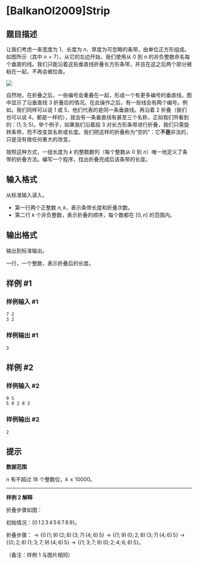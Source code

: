 # [BalkanOI2009]Strip

## 题目描述

让我们考虑一条宽度为 $1$、长度为 $n$、厚度为可忽略的条带，由单位正方形组成。如图所示（其中 $n=7$），从它的左边开始，我们使用从 $0$ 到 $n$ 的非负整数命名每个垂直的线。我们只能沿着这些垂直线折叠长方形条带，并且在这之后两个部分被粘在一起，不再会被拉直。

![](https://cdn.luogu.com.cn/upload/image_hosting/j9hdlgas.png)

自然地，在折叠之后，一些编号会重叠在一起，形成一个有更多编号的垂直线。图中显示了沿垂直线 $3$ 折叠后的情况。在此操作之后，有一些线会有两个编号。例如，我们同样可以说 $1$ 或 $5$，他们代表的是同一条垂直线。再沿着 $2$ 折叠（我们也可以说 $4$，都是一样的），就会有一条垂直线有甚至三个名称，正如我们所看到的：$(1;3;5)$。举个例子，如果我们沿着段 $3$ 对长方形条带进行折叠，我们只需旋转条带，而不改变其名称或长度。我们把这样的折叠称为“空的”：它**不是**非法的，只是没有做任何重大的改变。

按照这种方式，一组长度为 $k$ 的整数数列（每个整数从 $0$ 到 $n$）唯一地定义了条带的折叠方法。编写一个程序，找出折叠完成后该条带的长度。

## 输入格式

从标准输入读入。
- 第一行两个正整数 $n,k$，表示条带长度和折叠次数。
- 第二行 $k$ 个非负整数，表示折叠的顺序，每个数都在 $\left[0,n\right]$ 的范围内。

## 输出格式

输出到标准输出。

一行，一个整数，表示折叠后的长度。

## 样例 #1

### 样例输入 #1
```
7 2
3 2
```

### 样例输出 #1

```
3
```

## 样例 #2

### 样例输入 #2
```
9 5
5 9 2 8 3
```

### 样例输出 #2

```
2
```

## 提示

**数据范围**

$n$ 有不超过 $18$ 个整数位，$k\le 10000$。

---

**样例 $2$ 解释**

折叠步骤如图：

初始情况：$\{0\,1\,2\,3\,4\,5\,6\,7\,8\,9\}$。

折叠步骤：$\rightarrow \{0\,(1;9)\,(2;8)\,(3;7)\,(4;6)\,5\}\rightarrow \{(1;9)\,(0;2;8)\,(3;7)\,(4;6)\,5\}\rightarrow \{(0;2;8)\,(1;3;7;9)\,(4;6)\,5\}\rightarrow \{(1;3;7;9)\,(0;2;4;6;8)\,5\}$。

（备注：样例 $1$ 与图片相同）
